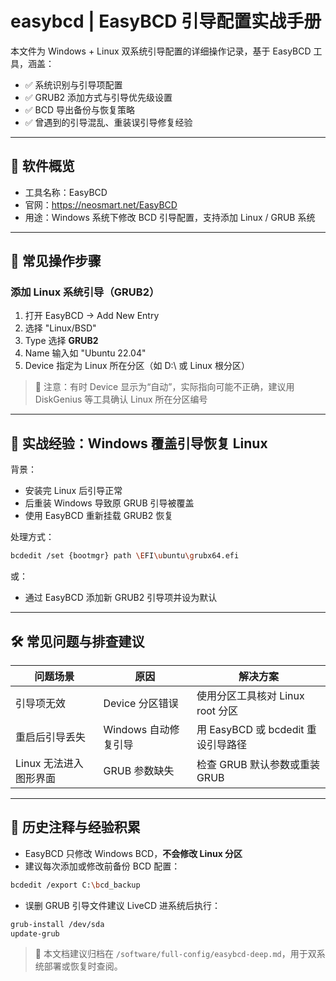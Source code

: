 # easybcd | EasyBCD 引导配置实战手册

本文件为 Windows + Linux 双系统引导配置的详细操作记录，基于 EasyBCD 工具，涵盖：

- ✅ 系统识别与引导项配置
- ✅ GRUB2 添加方式与引导优先级设置
- ✅ BCD 导出备份与恢复策略
- ✅ 曾遇到的引导混乱、重装误引导修复经验

---

## 📁 软件概览

- 工具名称：EasyBCD
- 官网：<https://neosmart.net/EasyBCD>
- 用途：Windows 系统下修改 BCD 引导配置，支持添加 Linux / GRUB 系统

---

## 🧩 常见操作步骤

### 添加 Linux 系统引导（GRUB2）

1. 打开 EasyBCD → Add New Entry
2. 选择 "Linux/BSD"
3. Type 选择 **GRUB2**
4. Name 输入如 "Ubuntu 22.04"
5. Device 指定为 Linux 所在分区（如 D:\ 或 Linux 根分区）

> 🧠 注意：有时 Device 显示为“自动”，实际指向可能不正确，建议用 DiskGenius 等工具确认 Linux 所在分区编号

---

## 🧪 实战经验：Windows 覆盖引导恢复 Linux

背景：

- 安装完 Linux 后引导正常
- 后重装 Windows 导致原 GRUB 引导被覆盖
- 使用 EasyBCD 重新挂载 GRUB2 恢复

处理方式：

```bash
bcdedit /set {bootmgr} path \EFI\ubuntu\grubx64.efi
```

或：

- 通过 EasyBCD 添加新 GRUB2 引导项并设为默认

---

## 🛠️ 常见问题与排查建议

| 问题场景               | 原因                 | 解决方案                           |
| ---------------------- | -------------------- | ---------------------------------- |
| 引导项无效             | Device 分区错误      | 使用分区工具核对 Linux root 分区   |
| 重启后引导丢失         | Windows 自动修复引导 | 用 EasyBCD 或 bcdedit 重设引导路径 |
| Linux 无法进入图形界面 | GRUB 参数缺失        | 检查 GRUB 默认参数或重装 GRUB      |

---

## 🧠 历史注释与经验积累

- EasyBCD 只修改 Windows BCD，**不会修改 Linux 分区**
- 建议每次添加或修改前备份 BCD 配置：

```bash
bcdedit /export C:\bcd_backup
```

- 误删 GRUB 引导文件建议 LiveCD 进系统后执行：

```bash
grub-install /dev/sda
update-grub
```

> 📁 本文档建议归档在 `/software/full-config/easybcd-deep.md`，用于双系统部署或恢复时查阅。
